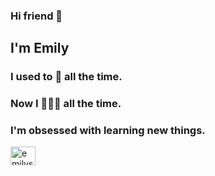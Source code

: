 ### Hi friend 👀
## I'm Emily
### I used to 🎻 all the time.
### Now I 👩🏻‍💻 all the time.
### I'm obsessed with learning new things.

<p align="left">
<a href="https://www.linkedin.com/in/emilyscodes" target="blank"><img align="center" src="https://raw.githubusercontent.com/rahuldkjain/github-profile-readme-generator/master/src/images/icons/Social/linked-in-alt.svg" alt="emilysheil" height="30" width="40" /></a>


<!--
**emily-s-codes/emily-s-codes** is a ✨ _special_ ✨ repository because its `README.md` (this file) appears on your GitHub profile.

Here are some ideas to get you started:

- 🔭 I’m currently working on ...
- 🌱 I’m currently learning ...
- 👯 I’m looking to collaborate on ...
- 🤔 I’m looking for help with ...
- 💬 Ask me about ...
- 📫 How to reach me: ...
- 😄 Pronouns: ...
- ⚡ Fun fact: ...
-->

